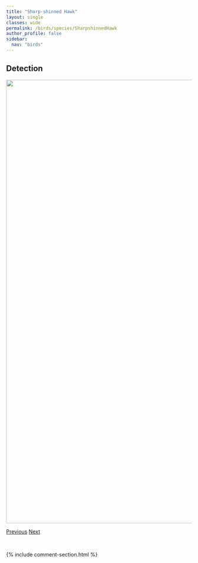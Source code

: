 ```yaml
---
title: "Sharp-shinned Hawk"
layout: single
classes: wide
permalink: /birds/species/SharpshinnedHawk
author_profile: false
sidebar:
  nav: "birds"
---
```


<h2>Detection</h2>

<a href="https://drive.google.com/uc?export=view&id=152E22hKOotyGdDR9Qbw-9xvKe5fnvGJX">
<img src="https://drive.google.com/uc?export=view&id=152E22hKOotyGdDR9Qbw-9xvKe5fnvGJX" height = "1200" width = "800">
</a>

<a href="/birds/species/SpottedTowhee/" class="pagination--pager" title="Spotted Towhee">Previous</a> <a href="/birds/species/SharptailedGrouse/" class="pagination--pager" title="Sharp-tailed Grouse">Next</a>

<p>&nbsp;</p>

{% include comment-section.html %}
